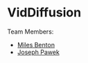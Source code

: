# VidDiffusion

Team Members:
- [Miles Benton](https://github.com/kil0meters)
- [Joseph Pawek](https://github.com/jpawek)
